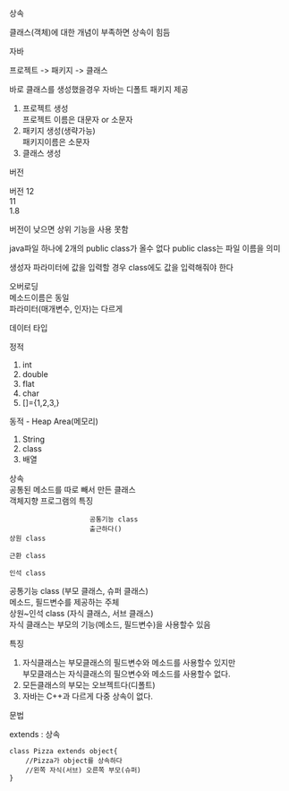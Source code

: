 상속

클래스(객체)에 대한 개념이 부족하면 상속이 힘듬

자바

프로젝트 -> 패키지 -> 클래스

바로 클래스를 생성했을경우 자바는 디폴트 패키지 제공

1. 프로젝트 생성  
프로젝트 이름은 대문자 or 소문자
2. 패키지 생성(생략가능)  
패키지이름은 소문자 
3. 클래스 생성

버전

버전 12  
11  
1.8  

버전이 낮으면 상위 기능을 사용 못함

java파일 하나에 2개의  public class가 올수 없다
public class는 파일 이름을 의미

생성자 파라미터에 값을 입력할 경우 class에도 값을 입력해줘야 한다
 
오버로딩  
메소드이름은 동일  
파라미터(매개변수, 인자)는 다르게

데이터 타입  

정적
1. int
2. double
3. flat
4. char
5. []={1,2,3,}


동적 - Heap Area(메모리)
1. String
2. class
3. 배열

상속  
공통된 메소드를 따로 빼서 만든 클래스  
객체지향 프로그램의 특징

                        공통기능 class
                        출근하다()
    상원 class
    
    근환 class

    인석 class

공통기능 class (부모 클래스, 슈퍼 클래스)  
메소드, 필드변수를 제공하는 주체  
상원~인석 class (자식 클래스, 서브 클래스)  
자식 클래스는 부모의 기능(메소드, 필드변수)을 사용할수 있음

특징 
1. 자식클래스는 부모클래스의 필드변수와 메소드를 사용할수 있지만  
 부모클래스는 자식클래스의 필으변수와 메소드를 사용할수 없다.
2. 모든클래스의 부모는 오브젝트다(디폴트)
3. 자바는 C++과 다르게 다중 상속이 없다.

문법  

extends : 상속

    class Pizza extends object{
        //Pizza가 object를 상속하다
        //왼쪽 자식(서브) 오른쪽 부모(슈퍼)
    }

